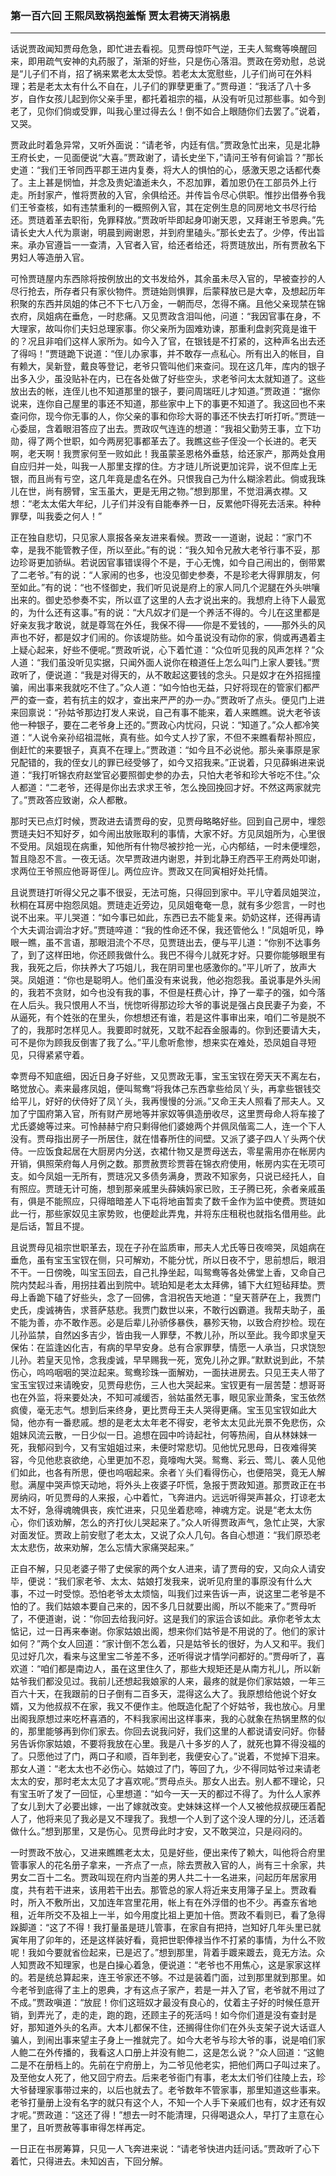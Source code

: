 ### 第一百六回 王熙凤致祸抱羞惭 贾太君祷天消祸患
---

话说贾政闻知贾母危急，即忙进去看视。见贾母惊吓气逆，王夫人鸳鸯等唤醒回来，即用疏气安神的丸药服了，渐渐的好些，只是伤心落泪。贾政在旁劝慰，总说是“儿子们不肖，招了祸来累老太太受惊。若老太太宽慰些，儿子们尚可在外料理；若是老太太有什么不自在，儿子们的罪孽更重了。”贾母道：“我活了八十多岁，自作女孩儿起到你父亲手里，都托着祖宗的福，从没有听见过那些事。如今到老了，见你们倘或受罪，叫我心里过得去么！倒不如合上眼随你们去罢了。”说着，又哭。  

贾政此时着急异常，又听外面说：“请老爷，内廷有信。”贾政急忙出来，见是北静王府长史，一见面便说“大喜。”贾政谢了，请长史坐下，”请问王爷有何谕旨？”那长史道：“我们王爷同西平郡王进内复奏，将大人的惧怕的心，感激天恩之话都代奏了。主上甚是悯恤，并念及贵妃溘逝未久，不忍加罪，着加恩仍在工部员外上行走。所封家产，惟将贾赦的入官，余俱给还。并传旨令尽心供职。惟抄出借券令我们王爷查核，如有违禁重利的一概照例入官，其在定例生息的同房地文书尽行给还。贾琏着革去职衔，免罪释放。”贾政听毕即起身叩谢天恩，又拜谢王爷恩典。”先请长史大人代为禀谢，明晨到阙谢恩，并到府里磕头。”那长史去了。少停，传出旨来。承办官遵旨一一查清，入官者入官，给还者给还，将贾琏放出，所有贾赦名下男妇人等造册入官。  

可怜贾琏屋内东西除将按例放出的文书发给外，其余虽未尽入官的，早被查抄的人尽行抢去，所存者只有家伙物件。贾琏始则惧罪，后蒙释放已是大幸，及想起历年积聚的东西并凤姐的体己不下七八万金，一朝而尽，怎得不痛。且他父亲现禁在锦衣府，凤姐病在垂危，一时悲痛。又见贾政含泪叫他，问道：“我因官事在身，不大理家，故叫你们夫妇总理家事。你父亲所为固难劝谏，那重利盘剥究竟是谁干的？况且非咱们这样人家所为。如今入了官，在银钱是不打紧的，这种声名出去还了得吗！”贾琏跪下说道：“侄儿办家事，并不敢存一点私心。所有出入的帐目，自有赖大，吴新登，戴良等登记，老爷只管叫他们来查问。现在这几年，库内的银子出多入少，虽没贴补在内，已在各处做了好些空头，求老爷问太太就知道了。这些放出去的帐，连侄儿也不知道那里的银子，要问周瑞旺儿才知道。”贾政道：“据你说来，连你自己屋里的事还不知道，那些家中上下的事更不知道了。我这回也不来查问你，现今你无事的人，你父亲的事和你珍大哥的事还不快去打听打听。”贾琏一心委屈，含着眼泪答应了出去。贾政叹气连连的想道：“我祖父勤劳王事，立下功勋，得了两个世职，如今两房犯事都革去了。我瞧这些子侄没一个长进的。老天啊，老天啊！我贾家何至一败如此！我虽蒙圣恩格外垂慈，给还家产，那两处食用自应归并一处，叫我一人那里支撑的住。方才琏儿所说更加诧异，说不但库上无银，而且尚有亏空，这几年竟是虚名在外。只恨我自己为什么糊涂若此。倘或我珠儿在世，尚有膀臂，宝玉虽大，更是无用之物。”想到那里，不觉泪满衣襟。又想：“老太太偌大年纪，儿子们并没有自能奉养一日，反累他吓得死去活来。种种罪孽，叫我委之何人！”  

正在独自悲切，只见家人禀报各亲友进来看候。贾政一一道谢，说起：“家门不幸，是我不能管教子侄，所以至此。”有的说：“我久知令兄赦大老爷行事不妥，那边珍哥更加骄纵。若说因官事错误得个不是，于心无愧，如今自己闹出的，倒带累了二老爷。”有的说：“人家闹的也多，也没见御史参奏，不是珍老大得罪朋友，何至如此。”有的说：“也不怪御史，我们听见说是府上的家人同几个泥腿在外头哄嚷出来的。御史恐参奏不实，所以诓了这里的人去才说出来的。我想府上待下人最宽的，为什么还有这事。”有的说：“大凡奴才们是一个养活不得的。今儿在这里都是好亲友我才敢说，就是尊驾在外任，我保不得——你是不爱钱的，——那外头的风声也不好，都是奴才们闹的。你该堤防些。如今虽说没有动你的家，倘或再遇着主上疑心起来，好些不便呢。”贾政听说，心下着忙道：“众位听见我的风声怎样？”众人道：“我们虽没听见实据，只闻外面人说你在粮道任上怎么叫门上家人要钱。”贾政听了，便说道：“我是对得天的，从不敢起这要钱的念头。只是奴才在外招摇撞骗，闹出事来我就吃不住了。”众人道：“如今怕也无益，只好将现在的管家们都严严的查一查，若有抗主的奴才，查出来严严的办一办。”贾政听了点头。便见门上进来回禀说：“孙姑爷那边打发人来说，自己有事不能来，着人来瞧瞧。说大老爷该他一种银子，要在二老爷身上还的。”贾政心内忧闷，只说：“知道了。”众人都冷笑道：“人说令亲孙绍祖混帐，真有些。如今丈人抄了家，不但不来瞧看帮补照应，倒赶忙的来要银子，真真不在理上。”贾政道：“如今且不必说他。那头亲事原是家兄配错的，我的侄女儿的罪已经受够了，如今又招我来。”正说着，只见薛蝌进来说道：“我打听锦衣府赵堂官必要照御史参的办去，只怕大老爷和珍大爷吃不住。”众人都道：“二老爷，还得是你出去求求王爷，怎么挽回挽回才好。不然这两家就完了。”贾政答应致谢，众人都散。  

那时天已点灯时候，贾政进去请贾母的安，见贾母略略好些。回到自己房中，埋怨贾琏夫妇不知好歹，如今闹出放账取利的事情，大家不好。方见凤姐所为，心里很不受用。凤姐现在病重，知他所有什物尽被抄抢一光，心内郁结，一时未便埋怨，暂且隐忍不言。一夜无话。次早贾政进内谢恩，并到北静王府西平王府两处叩谢，求两位王爷照应他哥哥侄儿。两位应许。贾政又在同寅相好处托情。  

且说贾琏打听得父兄之事不很妥，无法可施，只得回到家中。平儿守着凤姐哭泣，秋桐在耳房中抱怨凤姐。贾琏走近旁边，见凤姐奄奄一息，就有多少怨言，一时也说不出来。平儿哭道：“如今事已如此，东西已去不能复来。奶奶这样，还得再请个大夫调治调治才好。”贾琏啐道：“我的性命还不保，我还管他么！”凤姐听见，睁眼一瞧，虽不言语，那眼泪流个不尽，见贾琏出去，便与平儿道：“你别不达事务了，到了这样田地，你还顾我做什么。我巴不得今儿就死才好。只要你能够眼里有我，我死之后，你扶养大了巧姐儿，我在阴司里也感激你的。”平儿听了，放声大哭。凤姐道：“你也是聪明人。他们虽没有来说我，他必抱怨我。虽说事是外头闹的，我若不贪财，如今也没有我的事，不但是枉费心计，挣了一辈子的强，如今落在人后头。我只恨用人不当，恍惚听得那边珍大爷的事说是强占良民妻子为妾，不从逼死，有个姓张的在里头，你想想还有谁，若是这件事审出来，咱们二爷是脱不了的，我那时怎样见人。我要即时就死，又耽不起吞金服毒的。你到还要请大夫，可不是你为顾我反倒害了我了么。”平儿愈听愈惨，想来实在难处，恐凤姐自寻短见，只得紧紧守着。  

幸贾母不知底细，因近日身子好些，又见贾政无事，宝玉宝钗在旁天天不离左右，略觉放心。素来最疼凤姐，便叫鸳鸯“将我体己东西拿些给凤丫头，再拿些银钱交给平儿，好好的伏侍好了凤丫头，我再慢慢的分派。”又命王夫人照看了邢夫人。又加了宁国府第入官，所有财产房地等并家奴等俱造册收尽，这里贾母命人将车接了尤氏婆媳等过来。可怜赫赫宁府只剩得他们婆媳两个并佩凤偕鸾二人，连一个下人没有。贾母指出房子一所居住，就在惜春所住的间壁。又派了婆子四人丫头两个伏侍。一应饭食起居在大厨房内分送，衣裙什物又是贾母送去，零星需用亦在帐房内开销，俱照荣府每人月例之数。那贾赦贾珍贾蓉在锦衣府使用，帐房内实在无项可支。如今凤姐一无所有，贾琏况又多债务满身，贾政不知家务，只说已经托人，自有照应。贾琏无计可施，想到那亲戚里头薛姨妈家已败，王子腾已死，余者亲戚虽有，俱是不能照应，只得暗暗差人下屯将地亩暂卖了数千金作为监中使费。贾琏如此一行，那些家奴见主家势败，也便趁此弄鬼，并将东庄租税也就指名借用些。此是后话，暂且不提。  

且说贾母见祖宗世职革去，现在子孙在监质审，邢夫人尤氏等日夜啼哭，凤姐病在垂危，虽有宝玉宝钗在侧，只可解劝，不能分忧，所以日夜不宁，思前想后，眼泪不干。一日傍晚，叫宝玉回去，自己扎挣坐起，叫鸳鸯等各处佛堂上香，又命自己院内焚起斗香，用拐拄着出到院中。琥珀知是老太太拜佛，铺下大红短毡拜垫。贾母上香跪下磕了好些头，念了一回佛，含泪祝告天地道：“皇天菩萨在上，我贾门史氏，虔诚祷告，求菩萨慈悲。我贾门数世以来，不敢行凶霸道。我帮夫助子，虽不能为善，亦不敢作恶。必是后辈儿孙骄侈暴佚，暴殄天物，以致合府抄检。现在儿孙监禁，自然凶多吉少，皆由我一人罪孽，不教儿孙，所以至此。我今即求皇天保佑：在监逢凶化吉，有病的早早安身。总有合家罪孽，情愿一人承当，只求饶恕儿孙。若皇天见怜，念我虔诚，早早赐我一死，宽免儿孙之罪。”默默说到此，不禁伤心，呜呜咽咽的哭泣起来。鸳鸯珍珠一面解劝，一面扶进房去。只见王夫人带了宝玉宝钗过来请晚安，见贾母悲伤，三人也大哭起来。宝钗更有一层苦楚：想哥哥也在外监，将来要处决，不知可减缓否，翁姑虽然无事，眼见家业萧条，宝玉依然疯傻，毫无志气。想到后来终身，更比贾母王夫人哭得更痛。宝玉见宝钗如此大恸，他亦有一番悲戚。想的是老太太年老不得安，老爷太太见此光景不免悲伤，众姐妹风流云散，一日少似一日。追想在园中吟诗起社，何等热闹，自从林妹妹一死，我郁闷到今，又有宝姐姐过来，未便时常悲切。见他忧兄思母，日夜难得笑容，今见他悲哀欲绝，心里更加不忍，竟嚎啕大哭。鸳鸯、彩云、莺儿、袭人见他们如此，也各有所思，便也呜咽起来。余者丫头们看得伤心，也便陪哭，竟无人解慰。满屋中哭声惊天动地，将外头上夜婆子吓慌，急报于贾政知道。那贾政正在书房纳闷，听见贾母的人来报，心中着忙，飞奔进内。远远听得哭声甚众，打谅老太太不好，急得魂魄俱丧，疾忙进来，只见坐着悲啼，神魂方定。说是“老太太伤心，你们该劝解，怎么的齐打伙儿哭起来了。”众人听得贾政声气，急忙止哭，大家对面发怔。贾政上前安慰了老太太，又说了众人几句。各自心想道：“我们原恐老太太悲伤，故来劝解，怎么忘情大家痛哭起来。”  

正自不解，只见老婆子带了史侯家的两个女人进来，请了贾母的安，又向众人请安毕，便说：“我们家老爷、太太、姑娘打发我来，说听见府里的事原没有什么大事，不过一时受惊。恐怕老爷太太烦恼，叫我们过来告诉一声，说这里二老爷是不怕的了。我们姑娘本要自己来的，因不多几日就要出阁，所以不能来了。”贾母听了，不便道谢，说：“你回去给我问好。这是我们的家运合该如此。承你老爷太太惦记，过一日再来奉谢。你家姑娘出阁，想来你们姑爷是不用说的了。他们的家计如何？”两个女人回道：“家计倒不怎么着，只是姑爷长的很好，为人又和平。我们见过好几次，看来与这里宝二爷差不多，还听得说才情学问都好的。”贾母听了，喜欢道：“咱们都是南边人，虽在这里住久了，那些大规矩还是从南方礼儿，所以新姑爷我们都没见过。我前儿还想起我娘家的人来，最疼的就是你们家姑娘，一年三百六十天，在我跟前的日子倒有二百多天，混得这么大了。我原想给他说个好女婿，又为他叔叔不在家，我又不便作主。他既造化配了个好姑爷，我也放心。月里出阁我原想过来吃杯喜酒的，不料我家闹出这样事来，我的心就象在热锅里熬的似的，那里能够再到你们家去。你回去说我问好，我们这里的人都说请安问好。你替另告诉你家姑娘，不要将我放在心里。我是八十多岁的人了，就死也算不得没福的了。只愿他过了门，两口子和顺，百年到老，我便安心了。”说着，不觉掉下泪来。那女人道：“老太太也不必伤心。姑娘过了门，等回了九，少不得同姑爷过来请老太太的安，那时老太太见了才喜欢呢。”贾母点头。那女人出去。别人都不理论，只有宝玉听了发了一回怔，心里想道：“如今一天一天的都过不得了。为什么人家养了女儿到大了必要出嫁，一出了嫁就改变。史妹妹这样一个人又被他叔叔硬压着配人了，他将来见了我必是又不理我了。我想一个人到了这个没人理的分儿，还活着做什么。”想到那里，又是伤心。见贾母此时才安，又不敢哭泣，只是闷闷的。  

一时贾政不放心，又进来瞧瞧老太太，见是好些，便出来传了赖大，叫他将合府里管事家人的花名册子拿来，一齐点了一点，除去贾赦入官的人，尚有三十余家，共男女二百十二名。贾政叫现在府内当差的男人共二十一名进来，问起历年居家用度，共有若干进来，该用若干出去。那管总的家人将近来支用簿子呈上。贾政看时，所入不敷所出，又加连年宫里花用，帐上有在外浮借的也不少。再查东省地租，近年所交不及祖上一半，如今用度比祖上更加十倍。贾政不看则已，看了急得跺脚道：“这了不得！我打量虽是琏儿管事，在家自有把持，岂知好几年头里已就寅年用了卯年的，还是这样装好看，竟把世职俸禄当作不打紧的事情，为什么不败呢！我如今要就省俭起来，已是迟了。”想到那里，背着手踱来踱去，竟无方法。众人知贾政不知理家，也是白操心着急，便说道：“老爷也不用焦心，这是家家这样的。若是统总算起来，连王爷家还不够。不过是装着门面，过到那里就到那里。如今老爷到底得了主上的恩典，才有这点子家产，若是一并入了官，老爷就不用过了不成。”贾政嗔道：“放屁！你们这班奴才最没有良心的，仗着主子好的时候任意开销，到弄光了，走的走，跑的跑，还顾主子的死活吗！如今你们道是没有查封是好，那知道外头的名声。大本儿都保不住，还搁得住你们在外头支架子说大话诓人骗人，到闹出事来望主子身上一推就完了。如今大老爷与珍大爷的事，说是咱们家人鲍二在外传播的，我看这人口册上并没有鲍二，这是怎么说？”众人回道：“这鲍二是不在册档上的。先前在宁府册上，为二爷见他老实，把他们两口子叫过来了。及至他女人死了，他又回宁府去。后来老爷衙门有事，老太太们爷们往陵上去，珍大爷替理家事带过来的，以后也就去了。老爷数年不管家事，那里知道这些事来。老爷打量册上没有名字的就只有这个人，不知一个人手下亲戚们也有，奴才还有奴才呢。”贾政道：“这还了得！”想去一时不能清理，只得喝退众人，早打了主意在心里了，且听贾赦等事审得怎样再定。  

一日正在书房筹算，只见一人飞奔进来说：“请老爷快进内廷问话。”贾政听了心下着忙，只得进去。未知凶吉，下回分解。  
